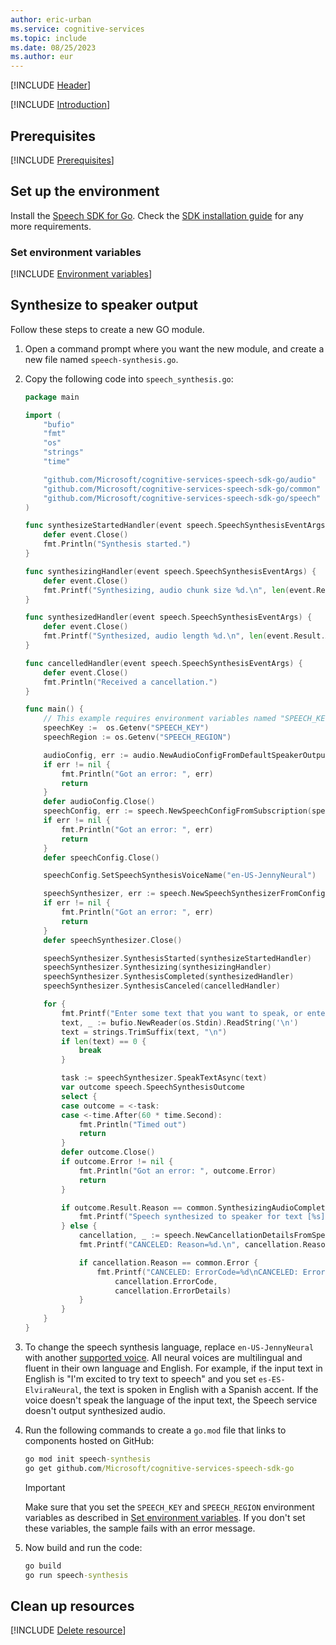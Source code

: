 ```yaml
---
author: eric-urban
ms.service: cognitive-services
ms.topic: include
ms.date: 08/25/2023
ms.author: eur
---
```


[!INCLUDE [Header](../../common/go.md)]

[!INCLUDE [Introduction](intro.md)]

## Prerequisites

[!INCLUDE [Prerequisites](../../common/azure-prerequisites.md)]

## Set up the environment

Install the [Speech SDK for Go](../../../quickstarts/setup-platform.md?pivots=programming-language-go&tabs=dotnet%252cwindows%252cjre%252cbrowser). Check the [SDK installation guide](../../../quickstarts/setup-platform.md?pivots=programming-language-go) for any more requirements.

### Set environment variables

[!INCLUDE [Environment variables](../../common/environment-variables.md)]

## Synthesize to speaker output

Follow these steps to create a new GO module.

1. Open a command prompt where you want the new module, and create a new file named `speech-synthesis.go`.
1. Copy the following code into `speech_synthesis.go`:

    ```go
    package main

    import (
        "bufio"
        "fmt"
        "os"
        "strings"
        "time"

        "github.com/Microsoft/cognitive-services-speech-sdk-go/audio"
        "github.com/Microsoft/cognitive-services-speech-sdk-go/common"
        "github.com/Microsoft/cognitive-services-speech-sdk-go/speech"
    )

    func synthesizeStartedHandler(event speech.SpeechSynthesisEventArgs) {
        defer event.Close()
        fmt.Println("Synthesis started.")
    }

    func synthesizingHandler(event speech.SpeechSynthesisEventArgs) {
        defer event.Close()
        fmt.Printf("Synthesizing, audio chunk size %d.\n", len(event.Result.AudioData))
    }

    func synthesizedHandler(event speech.SpeechSynthesisEventArgs) {
        defer event.Close()
        fmt.Printf("Synthesized, audio length %d.\n", len(event.Result.AudioData))
    }

    func cancelledHandler(event speech.SpeechSynthesisEventArgs) {
        defer event.Close()
        fmt.Println("Received a cancellation.")
    }

    func main() {
        // This example requires environment variables named "SPEECH_KEY" and "SPEECH_REGION"
        speechKey :=  os.Getenv("SPEECH_KEY")
        speechRegion := os.Getenv("SPEECH_REGION")

        audioConfig, err := audio.NewAudioConfigFromDefaultSpeakerOutput()
        if err != nil {
            fmt.Println("Got an error: ", err)
            return
        }
        defer audioConfig.Close()
        speechConfig, err := speech.NewSpeechConfigFromSubscription(speechKey, speechRegion)
        if err != nil {
            fmt.Println("Got an error: ", err)
            return
        }
        defer speechConfig.Close()

        speechConfig.SetSpeechSynthesisVoiceName("en-US-JennyNeural")

        speechSynthesizer, err := speech.NewSpeechSynthesizerFromConfig(speechConfig, audioConfig)
        if err != nil {
            fmt.Println("Got an error: ", err)
            return
        }
        defer speechSynthesizer.Close()

        speechSynthesizer.SynthesisStarted(synthesizeStartedHandler)
        speechSynthesizer.Synthesizing(synthesizingHandler)
        speechSynthesizer.SynthesisCompleted(synthesizedHandler)
        speechSynthesizer.SynthesisCanceled(cancelledHandler)

        for {
            fmt.Printf("Enter some text that you want to speak, or enter empty text to exit.\n> ")
            text, _ := bufio.NewReader(os.Stdin).ReadString('\n')
            text = strings.TrimSuffix(text, "\n")
            if len(text) == 0 {
                break
            }

            task := speechSynthesizer.SpeakTextAsync(text)
            var outcome speech.SpeechSynthesisOutcome
            select {
            case outcome = <-task:
            case <-time.After(60 * time.Second):
                fmt.Println("Timed out")
                return
            }
            defer outcome.Close()
            if outcome.Error != nil {
                fmt.Println("Got an error: ", outcome.Error)
                return
            }

            if outcome.Result.Reason == common.SynthesizingAudioCompleted {
                fmt.Printf("Speech synthesized to speaker for text [%s].\n", text)
            } else {
                cancellation, _ := speech.NewCancellationDetailsFromSpeechSynthesisResult(outcome.Result)
                fmt.Printf("CANCELED: Reason=%d.\n", cancellation.Reason)

                if cancellation.Reason == common.Error {
                    fmt.Printf("CANCELED: ErrorCode=%d\nCANCELED: ErrorDetails=[%s]\nCANCELED: Did you set the speech resource key and region values?\n",
                        cancellation.ErrorCode,
                        cancellation.ErrorDetails)
                }
            }
        }
    }
    ```

1. To change the speech synthesis language, replace `en-US-JennyNeural` with another [supported voice](~/articles/ai-services/speech-service/language-support.md#prebuilt-neural-voices). All neural voices are multilingual and fluent in their own language and English. For example, if the input text in English is "I'm excited to try text to speech" and you set `es-ES-ElviraNeural`, the text is spoken in English with a Spanish accent. If the voice doesn't speak the language of the input text, the Speech service doesn't output synthesized audio.

1. Run the following commands to create a `go.mod` file that links to components hosted on GitHub:

   ```cmd
   go mod init speech-synthesis
   go get github.com/Microsoft/cognitive-services-speech-sdk-go
   ```

   > [!IMPORTANT]
   > Make sure that you set the `SPEECH_KEY` and `SPEECH_REGION` environment variables as described in [Set environment variables](#set-environment-variables). If you don't set these variables, the sample fails with an error message.

1. Now build and run the code:

   ```cmd
   go build
   go run speech-synthesis
   ```

## Clean up resources

[!INCLUDE [Delete resource](../../common/delete-resource.md)]
